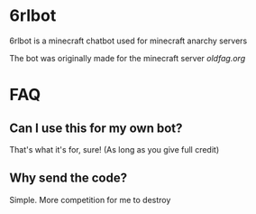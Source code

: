 # 6rlbot

6rlbot is a minecraft chatbot used for minecraft anarchy servers

The bot was originally made for the minecraft server *oldfag.org*

# FAQ

## Can I use this for my own bot?

That's what it's for, sure! (As long as you give full credit)

## Why send the code?

Simple. More competition for me to destroy
